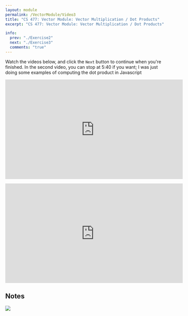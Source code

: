 ```yaml
---
layout: module
permalink: /VectorModule/Video3
title: "CS 477: Vector Module: Vector Multiplication / Dot Products"
excerpt: "CS 477: Vector Module: Vector Multiplication / Dot Products"

info:
  prev: "./Exercise2"
  next: "./Exercise3"
  comments: "true"
---
```


<p>
Watch the videos below, and click the <code>Next</code> button to continue when you're finished.  In the second video, you can stop at 5:40 if you want; I was just doing some examples of computing the dot product in Javascript
</p>

<p>


<iframe width="560" height="315" src="https://www.youtube.com/embed/mfWw7_5beIE" title="YouTube video player" frameborder="0" allow="accelerometer; autoplay; clipboard-write; encrypted-media; gyroscope; picture-in-picture" allowfullscreen></iframe>

</p>


<p>
<iframe width="560" height="315" src="https://www.youtube.com/embed/DW5oe-u6yyk" title="YouTube video player" frameborder="0" allow="accelerometer; autoplay; clipboard-write; encrypted-media; gyroscope; picture-in-picture" allowfullscreen></iframe>
</p>


<h2>Notes</h2>

<img src = "../images/VectorModule/EuclideanVectors2.svg">
